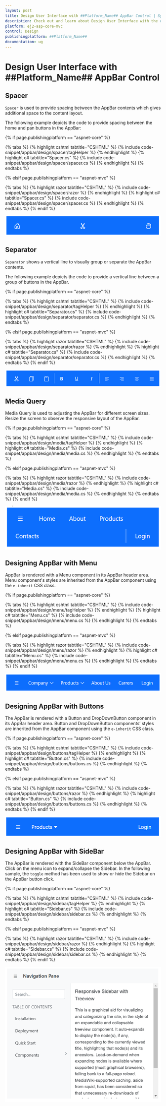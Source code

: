 ```yaml
---
layout: post
title: Design User Interface with ##Platform_Name## AppBar Control | Syncfusion
description: Check out and learn about Design User Interface with the ##Platform_Name## AppBar control of Syncfusion Essential JS 2 and more.
platform: ej2-asp-core-mvc
control: Design
publishingplatform: ##Platform_Name##
documentation: ug
---
```


# Design User Interface with ##Platform_Name## AppBar Control

## Spacer

`Spacer` is used to provide spacing between the AppBar contents which gives additional space to the content layout.

The following example depicts the code to provide spacing between the home and pan buttons in the AppBar:

{% if page.publishingplatform == "aspnet-core" %}

{% tabs %}
{% highlight cshtml tabtitle="CSHTML" %}
{% include code-snippet/appbar/design/spacer/tagHelper %}
{% endhighlight %}
{% highlight c# tabtitle="Spacer.cs" %}
{% include code-snippet/appbar/design/spacer/spacer.cs %}
{% endhighlight %}
{% endtabs %}

{% elsif page.publishingplatform == "aspnet-mvc" %}

{% tabs %}
{% highlight razor tabtitle="CSHTML" %}
{% include code-snippet/appbar/design/spacer/razor %}
{% endhighlight %}
{% highlight c# tabtitle="Spacer.cs" %}
{% include code-snippet/appbar/design/spacer/spacer.cs %}
{% endhighlight %}
{% endtabs %}
{% endif %}

![AppBar with Spacer](images/spacer_appbar.png)

## Separator

`Separator` shows a vertical line to visually group or separate the AppBar contents.

The following example depicts the code to provide a vertical line between a group of buttons in the AppBar.

{% if page.publishingplatform == "aspnet-core" %}

{% tabs %}
{% highlight cshtml tabtitle="CSHTML" %}
{% include code-snippet/appbar/design/separator/tagHelper %}
{% endhighlight %}
{% highlight c# tabtitle="Separator.cs" %}
{% include code-snippet/appbar/design/separator/separator.cs %}
{% endhighlight %}
{% endtabs %}

{% elsif page.publishingplatform == "aspnet-mvc" %}

{% tabs %}
{% highlight razor tabtitle="CSHTML" %}
{% include code-snippet/appbar/design/separator/razor %}
{% endhighlight %}
{% highlight c# tabtitle="Separator.cs" %}
{% include code-snippet/appbar/design/separator/separator.cs %}
{% endhighlight %}
{% endtabs %}
{% endif %}

![AppBar with Separator](images/separator_appbar.png)

## Media Query

Media Query is used to adjusting the AppBar for different screen sizes. Resize the screen to observe the responsive layout of the AppBar.

{% if page.publishingplatform == "aspnet-core" %}

{% tabs %}
{% highlight cshtml tabtitle="CSHTML" %}
{% include code-snippet/appbar/design/media/tagHelper %}
{% endhighlight %}
{% highlight c# tabtitle="Media.cs" %}
{% include code-snippet/appbar/design/media/media.cs %}
{% endhighlight %}
{% endtabs %}

{% elsif page.publishingplatform == "aspnet-mvc" %}

{% tabs %}
{% highlight razor tabtitle="CSHTML" %}
{% include code-snippet/appbar/design/media/razor %}
{% endhighlight %}
{% highlight c# tabtitle="Media.cs" %}
{% include code-snippet/appbar/design/media/media.cs %}
{% endhighlight %}
{% endtabs %}
{% endif %}

![AppBar with Media Query](images/media_appbar.png)

## Designing AppBar with Menu

AppBar is rendered with a Menu component in its AppBar header area. Menu component's styles are inherited from the AppBar component using the `e-inherit` CSS class.

{% if page.publishingplatform == "aspnet-core" %}

{% tabs %}
{% highlight cshtml tabtitle="CSHTML" %}
{% include code-snippet/appbar/design/menu/tagHelper %}
{% endhighlight %}
{% highlight c# tabtitle="Menu.cs" %}
{% include code-snippet/appbar/design/menu/menu.cs %}
{% endhighlight %}
{% endtabs %}

{% elsif page.publishingplatform == "aspnet-mvc" %}

{% tabs %}
{% highlight razor tabtitle="CSHTML" %}
{% include code-snippet/appbar/design/menu/razor %}
{% endhighlight %}
{% highlight c# tabtitle="Menu.cs" %}
{% include code-snippet/appbar/design/menu/menu.cs %}
{% endhighlight %}
{% endtabs %}
{% endif %}

![AppBar with Menu](images/menu_appbar.png)

## Designing AppBar with Buttons

The AppBar is rendered with a Button and DropDownButton component in its AppBar header area. Button and DropDownButton components’ styles are inherited from the AppBar component using the `e-inherit` CSS class.

{% if page.publishingplatform == "aspnet-core" %}

{% tabs %}
{% highlight cshtml tabtitle="CSHTML" %}
{% include code-snippet/appbar/design/buttons/tagHelper %}
{% endhighlight %}
{% highlight c# tabtitle="Button.cs" %}
{% include code-snippet/appbar/design/buttons/buttons.cs %}
{% endhighlight %}
{% endtabs %}

{% elsif page.publishingplatform == "aspnet-mvc" %}

{% tabs %}
{% highlight razor tabtitle="CSHTML" %}
{% include code-snippet/appbar/design/buttons/razor %}
{% endhighlight %}
{% highlight c# tabtitle="Button.cs" %}
{% include code-snippet/appbar/design/buttons/buttons.cs %}
{% endhighlight %}
{% endtabs %}
{% endif %}

![AppBar with Buttons](images/buttons_appbar.png)

## Designing AppBar with SideBar

The AppBar is rendered with the SideBar component below the AppBar. Click on the menu icon to expand/collapse the Sidebar. In the following sample, the `toggle` method has been used to show or hide the Sidebar on the AppBar button click.

{% if page.publishingplatform == "aspnet-core" %}

{% tabs %}
{% highlight cshtml tabtitle="CSHTML" %}
{% include code-snippet/appbar/design/sidebar/tagHelper %}
{% endhighlight %}
{% highlight c# tabtitle="Sidebar.cs" %}
{% include code-snippet/appbar/design/sidebar/sidebar.cs %}
{% endhighlight %}
{% endtabs %}

{% elsif page.publishingplatform == "aspnet-mvc" %}

{% tabs %}
{% highlight razor tabtitle="CSHTML" %}
{% include code-snippet/appbar/design/sidebar/razor %}
{% endhighlight %}
{% highlight c# tabtitle="Sidebar.cs" %}
{% include code-snippet/appbar/design/sidebar/sidebar.cs %}
{% endhighlight %}
{% endtabs %}
{% endif %}

![AppBar with SideBar](images/sidebar_appbar.png)
